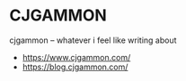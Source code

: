 # CJGAMMON

cjgammon – whatever i feel like writing about

- <https://www.cjgammon.com/>
- <https://blog.cjgammon.com/>
